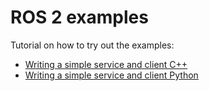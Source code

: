 ROS 2 examples
==============

Tutorial on how to try out the examples: 
* [Writing a simple service and client C++](https://index.ros.org/doc/ros2/Tutorials/Writing-A-Simple-Cpp-Service-And-Client/)
* [Writing a simple service and client Python](https://index.ros.org/doc/ros2/Tutorials/Writing-A-Simple-Py-Service-And-Client/)
